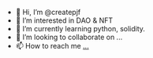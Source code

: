 - 👋 Hi, I’m @createpjf
- 👀 I’m interested in DAO & NFT
- 🌱 I’m currently learning python, solidity.
- 💞️ I’m looking to collaborate on ...
- 📫 How to reach me [...](https://linktr.ee/createpjf?utm_source=linktree_profile_share&ltsid=eeb04560-5b2f-4e93-86f7-4451868206c0)

<!---
createpjf/createpjf is a ✨ special ✨ repository because its `README.md` (this file) appears on your GitHub profile.
You can click the Preview link to take a look at your changes.
--->
